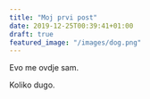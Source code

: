 ```yaml
---
title: "Moj prvi post"
date: 2019-12-25T00:39:41+01:00
draft: true
featured_image: "/images/dog.png"
---
```


Evo me ovdje sam.

Koliko dugo.
